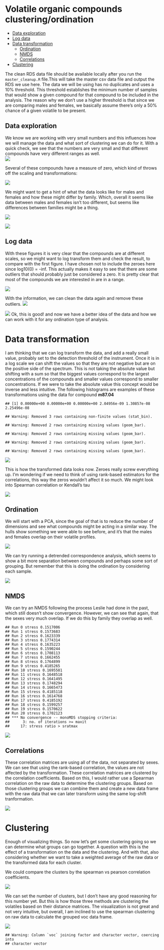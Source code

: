 Volatile organic compounds clustering/ordination
================

  - [Data exploration](#data-exploration)
  - [Log data](#log-data)
  - [Data transformation](#data-transformation)
      - [Ordination](#ordination)
      - [NMDS](#nmds)
      - [Correlations](#correlations)
  - [Clustering](#clustering)

The clean RDS data file should be available locally after you run the
`master_cleanup.R` file.This will take the master csv data file and
output the RDS we use here. The data we will be using has no duplicates
and uses a 10% threshold. This threshold establishes the minimum number
of samples that would show a given compound for that compound to be
included in the analysis. The reason why we don’t use a higher threshold
is that since we are comparing males and females, we basically assume
there’s only a 50% chance of a given volatile to be present.

## Data exploration

We know we are working with very small numbers and this influences how
we will manage the data and what sort of clustering we can do for it.
With a quick check, we see that the numbers are very small and that
different compounds have very different ranges as well.  
![](VOC_clustering_files/figure-gfm/unnamed-chunk-1-1.png)<!-- -->

Several of these compounds have a measure of zero, which kind of throws
off the scaling and transformations:

![](VOC_clustering_files/figure-gfm/unnamed-chunk-2-1.png)<!-- -->

We might want to get a hint of what the data looks like for males and
females and how these might differ by family. Which, overall it seems
like data between males and females isn’t too different, but seems like
differences between families might be a thing.

![](VOC_clustering_files/figure-gfm/unnamed-chunk-3-1.png)<!-- -->

![](VOC_clustering_files/figure-gfm/facetPlot-1.png)<!-- -->

## Log data

With these figures it is very clear that the compounds are at different
scales, so we might want to log transform them and check the result, to
compare with the first figure. I have chosen not to include the zeroes
here since log10(0) = -inf. This actually makes it easy to see that
there are some outliers that should probably just be considered a zero.
It is pretty clear that most of the compounds we are interested in are
in a range.

![](VOC_clustering_files/figure-gfm/unnamed-chunk-4-1.png)<!-- -->

With the information, we can clean the data again and remove these
outliers.
![](VOC_clustering_files/figure-gfm/unnamed-chunk-5-1.png)<!-- -->

![](VOC_clustering_files/figure-gfm/unnamed-chunk-6-1.png)<!-- --> Ok,
this is good\! and now we have a better idea of the data and how we can
work with it for any ordination type of analysis.

# Data transformation

I am thinking that we can log transform the data, and add a really small
value, probably set to the detection threshold of the instrument. Once
it is in a log scale we can shift the values so that they are not
negative but are on the positive side of the spectrum. This is not
taking the absolute value but shifting with a sum so that the biggest
values correspond to the largest concentrations of the compounds and
smaller values correspond to smaller concentrations. If we were to take
the absolute value this concept would be inverse and less intuitive. The
following histograms are examples of these transformations using the
data for compound
    **m87.04**

    ## [1] 0.00000e+00 0.00000e+00 0.00000e+00 2.04956e-09 1.30857e-08 2.25496e-08

    ## Warning: Removed 3 rows containing non-finite values (stat_bin).

    ## Warning: Removed 2 rows containing missing values (geom_bar).
    
    ## Warning: Removed 2 rows containing missing values (geom_bar).
    
    ## Warning: Removed 2 rows containing missing values (geom_bar).
    
    ## Warning: Removed 2 rows containing missing values (geom_bar).

![](VOC_clustering_files/figure-gfm/unnamed-chunk-7-1.png)<!-- -->

This is how the transformed data looks now. Zeroes really screw
everything up. I’m wondering if we need to think of using rank-based
estimators for the correlations, this way the zeros wouldn’t affect it
so much. We might look into Spearman correlation or Kendall’s tau

![](VOC_clustering_files/figure-gfm/unnamed-chunk-11-1.png)<!-- -->

## Ordination

We will start with a PCA, since the goal of that is to reduce the number
of dimensions and see what compounds might be acting in a similar way.
The hulls show something we were able to see before, and it’s that the
males and females overlap on their volatile profiles.

![](VOC_clustering_files/figure-gfm/unnamed-chunk-13-1.png)<!-- -->

We can try running a detrended correspondence analysis, which seems to
show a bit more separation between compounds and perhaps some sort of
grouping. But remember that this is doing the ordination by considering
each sample.

![](VOC_clustering_files/figure-gfm/unnamed-chunk-14-1.png)<!-- -->

## NMDS

We can try an NMDS following the process Leslie had done in the past,
which still doesn’t show convergence. However, we can see that again,
that the sexes very much overlap. If we do this by family they overlap
as well.

    ## Run 0 stress 0.1517006 
    ## Run 1 stress 0.1573683 
    ## Run 2 stress 0.1623339 
    ## Run 3 stress 0.1774314 
    ## Run 4 stress 0.1635223 
    ## Run 5 stress 0.1590244 
    ## Run 6 stress 0.1708113 
    ## Run 7 stress 0.1662455 
    ## Run 8 stress 0.1764899 
    ## Run 9 stress 0.4185265 
    ## Run 10 stress 0.1695581 
    ## Run 11 stress 0.1648518 
    ## Run 12 stress 0.1641495 
    ## Run 13 stress 0.1748294 
    ## Run 14 stress 0.1665473 
    ## Run 15 stress 0.4185118 
    ## Run 16 stress 0.1614768 
    ## Run 17 stress 0.4185192 
    ## Run 18 stress 0.1599257 
    ## Run 19 stress 0.1570622 
    ## Run 20 stress 0.1702123 
    ## *** No convergence -- monoMDS stopping criteria:
    ##      3: no. of iterations >= maxit
    ##     17: stress ratio > sratmax

![](VOC_clustering_files/figure-gfm/unnamed-chunk-18-1.png)<!-- -->

## Correlations

These correlation matrices are using all of the data, not separated by
sexes. We can see that using the rank-based correlation, the values are
not affected by the transformation. These correlation matrices are
clustered by the correlation coefficients. Based on this, I would rather
use a Spearman correlation on the raw data to determine the clustering
groups. Based on those clustering groups we can combine them and create
a new data frame with the raw data that we can later transform using the
same log-shift tranformation.

![](VOC_clustering_files/figure-gfm/unnamed-chunk-20-1.png)<!-- -->

# Clustering

Enough of visualizing things. So now let’s get some clustering going so
we can determine what groups can go together. A question with this is
the effect of a transformation on the data and the clustering. And with
that, also considering whether we want to take a weighted average of the
raw data or the transformed data for each cluster.

We could compare the clusters by the spearman vs pearson correlation
coefficients.

![](VOC_clustering_files/figure-gfm/unnamed-chunk-23-1.png)<!-- -->

We can set the number of clusters, but I don’t have any good reasoning
for this number yet. But this is how those three methods are clustering
the volatiles based on their distance matrices. The visualization is not
great and not very intuitive, but overall, I am inclined to use the
spearman clustering on raw data to calculate the grouped voc data
    frame.

![](VOC_clustering_files/figure-gfm/unnamed-chunk-24-1.png)<!-- -->

    ## Warning: Column `voc` joining factor and character vector, coercing into
    ## character vector
